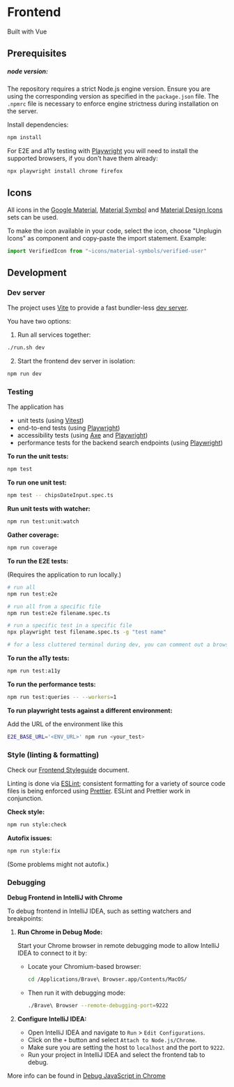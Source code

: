 # Frontend

Built with Vue

## Prerequisites

##### node version:

The repository requires a strict Node.js engine version. Ensure you are using the corresponding version as
specified in the `package.json` file. The `.npmrc` file is necessary to enforce engine strictness during installation on
the server.

Install dependencies:

```bash
npm install
```

For E2E and a11y testing with [Playwright](https://playwright.dev/docs/intro) you will need to install the supported
browsers, if you don't have them already:

```bash
npx playwright install chrome firefox
```

## Icons

All icons in
the [Google Material](https://icon-sets.iconify.design/ic), [Material Symbol](https://icon-sets.iconify.design/material-symbols)
and [Material Design Icons](https://icon-sets.iconify.design/mdi/) sets can be used.

To make the icon available in your code, select the icon, choose "Unplugin Icons" as component and copy-paste the import
statement. Example:

```typescript
import VerifiedIcon from "~icons/material-symbols/verified-user"
```

## Development

### Dev server

The project uses [Vite](https://vitejs.dev/guide/) to provide a fast bundler-less [dev server](http://127.0.0.1/).

You have two options:

1. Run all services together:

```bash
./run.sh dev
```

2. Start the frontend dev server in isolation:

```bash
npm run dev
```

### Testing

The application has

- unit tests (using [Vitest](https://github.com/vitest-dev/vitest))
- end-to-end tests (using [Playwright](https://playwright.dev/docs/intro))
- accessibility tests (using [Axe](https://github.com/abhinaba-ghosh/axe-playwright#readme)
  and [Playwright](https://playwright.dev/docs/intro))
- performance tests for the backend search endpoints (using [Playwright](https://playwright.dev/docs/intro))

**To run the unit tests:**

```bash
npm test
```

**To run one unit test:**

```bash
npm test -- chipsDateInput.spec.ts
```

**Run unit tests with watcher:**

```bash
npm run test:unit:watch
```

**Gather coverage:**

```bash
npm run coverage
```

**To run the E2E tests:**

(Requires the application to run locally.)

```bash
# run all
npm run test:e2e

# run all from a specific file
npm run test:e2e filename.spec.ts

# run a specific test in a specific file
npx playwright test filename.spec.ts -g "test name"

# for a less cluttered terminal during dev, you can comment out a browser in playwright.config.ts
```

**To run the a11y tests:**

```bash
npm run test:a11y
```

**To run the performance tests:**

```bash
npm run test:queries -- --workers=1
```

**To run playwright tests against a different environment:**

Add the URL of the environment like this

```bash
E2E_BASE_URL='<ENV_URL>' npm run <your_test>
```

### Style (linting & formatting)

Check our [Frontend Styleguide](FRONTEND_STYLEGUIDE.md) document.

Linting is done via [ESLint](https://eslint.org/docs/user-guide/getting-started); consistent formatting for a variety of
source code files is being enforced using [Prettier](https://prettier.io/docs/en/index.html). ESLint and Prettier work
in conjunction.

**Check style:**

```bash
npm run style:check
```

**Autofix issues:**

```bash
npm run style:fix
```

(Some problems might not autofix.)

### Debugging

**Debug Frontend in IntelliJ with Chrome**

To debug frontend in IntelliJ IDEA, such as setting watchers and breakpoints:

1. **Run Chrome in Debug Mode:**

   Start your Chrome browser in remote debugging mode to allow IntelliJ IDEA to connect to it by:
   - Locate your Chromium-based browser:
     ```bash
     cd /Applications/Brave\ Browser.app/Contents/MacOS/
     ```
   - Then run it with debugging mode:
     ```bash
     ./Brave\ Browser --remote-debugging-port=9222
     ```

2. **Configure IntelliJ IDEA:**
   - Open IntelliJ IDEA and navigate to `Run` > `Edit Configurations`.
   - Click on the `+` button and select `Attach to Node.js/Chrome`.
   - Make sure you are setting the host to `localhost` and the port to `9222`.
   - Run your project in IntelliJ IDEA and select the frontend tab to debug.

More info can be found
in [Debug JavaScript in Chrome](https://www.jetbrains.com/help/idea/debugging-javascript-in-chrome.html)
